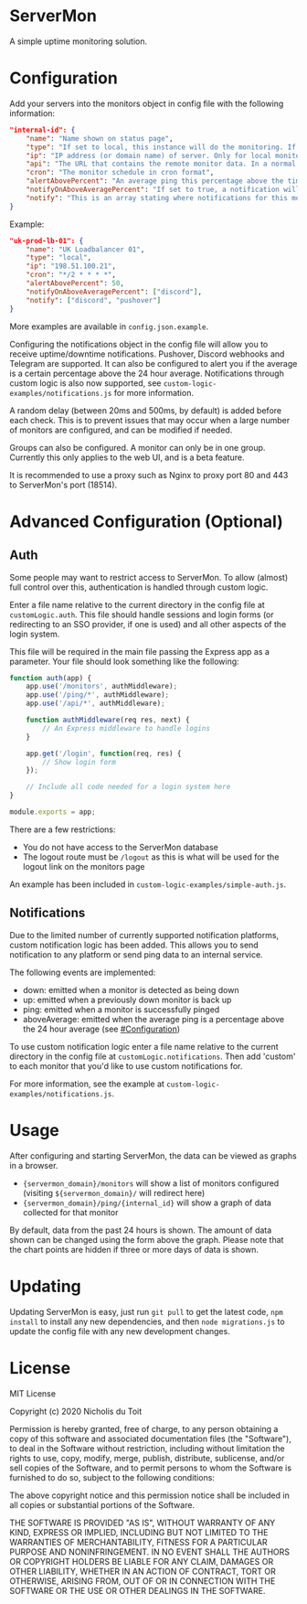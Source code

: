 # ServerMon

A simple uptime monitoring solution.

# Configuration

Add your servers into the monitors object in config file with the following information:

```json
"internal-id": {
	"name": "Name shown on status page",
	"type": "If set to local, this instance will do the monitoring. If set to remote, this instance will periodically fetch the monitor from the remote API",
	"ip": "IP address (or domain name) of server. Only for local monitor types",
	"api": "The URL that contains the remote monitor data. In a normal installation, this will be something like http://REMOTE_SERVERMON:18514/api/ping/MONITOR_NAME",
	"cron": "The monitor schedule in cron format",
	"alertAbovePercent": "An average ping this percentage above the time period average will be highlighed in red on the ping chart and may trigger a notification (see next option)",
	"notifyOnAboveAveragePercent": "If set to true, a notification will be sent if the average ping is `alertAbovePercent`% above the 24 hour average. Only for local monitor types",
	"notify": "This is an array stating where notifications for this monitor are sent. Only for loca monitor types"
}
```

Example:

```json
"uk-prod-lb-01": {
	"name": "UK Loadbalancer 01",
	"type": "local",
	"ip": "198.51.100.21",
	"cron": "*/2 * * * *",
	"alertAbovePercent": 50,
	"notifyOnAboveAveragePercent": ["discord"],
	"notify": ["discord", "pushover"]
}
```

More examples are available in `config.json.example`.

Configuring the notifications object in the config file will allow you to receive uptime/downtime notifications. Pushover, Discord webhooks and Telegram are supported. It can also be configured to alert you if the average is a certain percentage above the 24 hour average. Notifications through custom logic is also now supported, see `custom-logic-examples/notifications.js` for more information.

A random delay (between 20ms and 500ms, by default) is added before each check. This is to prevent issues that may occur when a large number of monitors are configured, and can be modified if needed.

Groups can also be configured. A monitor can only be in one group. Currently this only applies to the web UI, and is a beta feature.

It is recommended to use a proxy such as Nginx to proxy port 80 and 443 to ServerMon's port (18514).

# Advanced Configuration (Optional)

## Auth

Some people may want to restrict access to ServerMon. To allow (almost) full control over this, authentication is handled through custom logic.

Enter a file name relative to the current directory in the config file at `customLogic.auth`. This file should handle sessions and login forms (or redirecting to an SSO provider, if one is used) and all other aspects of the login system.

This file will be required in the main file passing the Express app as a parameter. Your file should look something like the following:

```js
function auth(app) {
	app.use('/monitors', authMiddleware);
	app.use('/ping/*', authMiddleware);
	app.use('/api/*', authMiddleware);

	function authMiddleware(req res, next) {
		// An Express middleware to handle logins
	}

	app.get('/login', function(req, res) {
		// Show login form
	});

	// Include all code needed for a login system here
}

module.exports = app;
```

There are a few restrictions:

- You do not have access to the ServerMon database
- The logout route must be `/logout` as this is what will be used for the logout link on the monitors page

An example has been included in `custom-logic-examples/simple-auth.js`.

## Notifications

Due to the limited number of currently supported notification platforms, custom notification logic has been added. This allows you to send notification to any platform or send ping data to an internal service.

The following events are implemented:

- down: emitted when a monitor is detected as being down
- up: emitted when a previously down monitor is back up
- ping: emitted when a monitor is successfully pinged
- aboveAverage: emitted when the average ping is a percentage above the 24 hour average (see [#Configuration](configuration))

To use custom notification logic enter a file name relative to the current directory in the config file at `customLogic.notifications`. Then add 'custom' to each monitor that you'd like to use custom notifications for.

For more information, see the example at `custom-logic-examples/notifications.js`.

# Usage

After configuring and starting ServerMon, the data can be viewed as graphs in a browser.

- `{servermon_domain}/monitors` will show a list of monitors configured (visiting `${servermon_domain}/` will redirect here)
- `{servermon_domain}/ping/{internal_id}` will show a graph of data collected for that monitor

By default, data from the past 24 hours is shown. The amount of data shown can be changed using the form above the graph. Please note that the chart points are hidden if three or more days of data is shown.

# Updating

Updating ServerMon is easy, just run `git pull` to get the latest code, `npm install` to install any new dependencies, and then `node migrations.js` to update the config file with any new development changes.

# License

MIT License

Copyright (c) 2020 Nicholis du Toit

Permission is hereby granted, free of charge, to any person obtaining a copy
of this software and associated documentation files (the "Software"), to deal
in the Software without restriction, including without limitation the rights
to use, copy, modify, merge, publish, distribute, sublicense, and/or sell
copies of the Software, and to permit persons to whom the Software is
furnished to do so, subject to the following conditions:

The above copyright notice and this permission notice shall be included in all
copies or substantial portions of the Software.

THE SOFTWARE IS PROVIDED "AS IS", WITHOUT WARRANTY OF ANY KIND, EXPRESS OR
IMPLIED, INCLUDING BUT NOT LIMITED TO THE WARRANTIES OF MERCHANTABILITY,
FITNESS FOR A PARTICULAR PURPOSE AND NONINFRINGEMENT. IN NO EVENT SHALL THE
AUTHORS OR COPYRIGHT HOLDERS BE LIABLE FOR ANY CLAIM, DAMAGES OR OTHER
LIABILITY, WHETHER IN AN ACTION OF CONTRACT, TORT OR OTHERWISE, ARISING FROM,
OUT OF OR IN CONNECTION WITH THE SOFTWARE OR THE USE OR OTHER DEALINGS IN THE
SOFTWARE.
